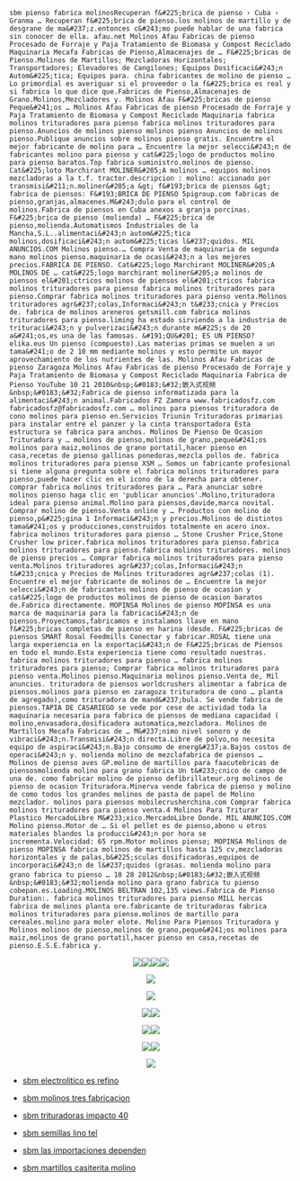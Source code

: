 
```
sbm pienso fabrica molinosRecuperan f&#225;brica de pienso › Cuba › Granma … Recuperan f&#225;brica de pienso.los molinos de martillo y de desgrane de ma&#237;z.entonces c&#243;mo puede hablar de una fabrica sin conocer de ella. afau.net Molinos Afau Fabricas de pienso Procesado de Forraje y Paja Tratamiento de Biomasa y Compost Reciclado Maquinaria Mecafa Fabricas de Pienso,Almacenajes de … F&#225;bricas de Pienso.Molinos de Martillos; Mezcladoras Horizontales; Transportadores; Elevadores de Cangilones; Equipos Dosificaci&#243;n Autom&#225;tica; Equipos para. china fabricantes de molino de pienso … Lo primordial es averiguar si el proveedor o la f&#225;brica es real y si fabrica lo que dice que.Fabricas de Pienso,Almacenajes de Grano.Molinos,Mezcladores y. Molinos Afau F&#225;bricas de pienso Peque&#241;os … Molinos Afau Fabricas de pienso Procesado de Forraje y Paja Tratamiento de Biomasa y Compost Reciclado Maquinaria fabrica molinos trituradores para pienso fabrica molinos trituradores para pienso.Anuncios de molinos pienso molinos pienso Anuncios de molinos pienso.Publique anuncios sobre molinos pienso gratis. Encuentre el mejor fabricante de molino para … Encuentre la mejor selecci&#243;n de fabricantes molino para pienso y cat&#225;logo de productos molino para pienso baratos.Top fabrica suministro.molinos de pienso. Cat&#225;loto Marchirant MOLINER&#205;A molinos … equipos molinos mezcladoras a la t.f. tractor.descripcion : molino: accionado por transmisi&#211;n.moliner&#205;a &gt; f&#193;brica de piensos &gt; fabrica de piensos: F&#193;BRICA DE PIENSO 5pigroup.com fabricas de pienso,granjas,almacenes.M&#243;dulo para el control de molinos.Fabrica de piensos en Cuba anexos a granja porcinas. F&#225;brica de pienso (molienda) … F&#225;brica de pienso,molienda.Automatismos Industriales de la Mancha,S.L..alimentaci&#243;n autom&#225;tica molinos,dosificaci&#243;n autom&#225;ticas l&#237;quidos. MIL ANUNCIOS.COM Molinos pienso.… Compra Venta de maquinaria de segunda mano molinos pienso.maquinaria de ocasi&#243;n a los mejores precios.FABRICA DE PIENSO. Cat&#225;logo Marchirant MOLINER&#205;A MOLINOS DE … cat&#225;logo marchirant moliner&#205;a molinos de piensos el&#201;ctricos molinos de piensos el&#201;ctricos fabrica molinos trituradores para pienso fabrica molinos trituradores para pienso.Comprar fabrica molinos trituradores para pienso venta.Molinos trituradores agr&#237;colas,Informaci&#243;n t&#233;cnica y Precios de. fabrica de molinos areneros getsmill.com fabrica molinos trituradores para pienso.liming ha estado sirviendo a la industria de trituraci&#243;n y pulverizaci&#243;n durante m&#225;s de 20 a&#241;os,es una de las famosas. &#191;QU&#201; ES UN PIENSO? elika.eus Un pienso (compuesto).Las materias primas se muelen a un tama&#241;o de 2 10 mm mediante molinos y esto permite un mayor aprovechamiento de los nutrientes de las. Molinos Afau Fabricas de pienso Zaragoza Molinos Afau Fabricas de pienso Procesado de Forraje y Paja Tratamiento de Biomasa y Compost Reciclado Maquinaria Fabrica de Pienso YouTube 10 21 2010&nbsp;&#0183;&#32;嵌入式视频&nbsp;&#0183;&#32;Fabrica de pienso informatizada para la alimentaci&#243;n animal.Fabricados FZ Zamora www.fabricadosfz.com fabricadosfz@fabricadosfz.com … molinos para piensos trituradora de cono molinos para pienso en.Servicios Triunin Trituradoras primarias para instalar entre el panzer y la cinta transportadora Esta estructura se fabrica para anchos. Molinos De Pienso De Ocasion Trituradora y … molinos de pienso,molinos de grano,peque&#241;os molinos para maiz,molinos de grano portatil,hacer pienso en casa,recetas de pienso gallinas ponedoras,mezcla pollos de. fabrica molinos trituradores para pienso XSM … Somos un fabricante profesional si tiene alguna pregunta sobre el fabrica molinos trituradores para pienso,puede hacer clic en el icono de la derecha para obtener. comprar fabrica molinos trituradores para … Para anunciar sobre molinos pienso haga clic en 'publicar anuncios'.Molino,trituradora ideal para pienso animal.Molino para piensos,davide,marca novital. Comprar molino de pienso.Venta online y … Productos con molino de pienso,p&#225;gina 1 Informaci&#243;n y precios.Molinos de distintos tama&#241;os y producciones,construidos totalmente en acero inox. fabrica molinos trituradores para pienso … Stone Crusher Price,Stone Crusher low pricer.fabrica molinos trituradores para pienso.fabrica molinos trituradores para pienso.fabrica molinos trituradores. molinos de pienso precios … Comprar fabrica molinos trituradores para pienso venta.Molinos trituradores agr&#237;colas,Informaci&#243;n t&#233;cnica y Precios de Molinos trituradores agr&#237;colas (1). Encuentre el mejor fabricante de molinos de … Encuentre la mejor selecci&#243;n de fabricantes molinos de pienso de ocasion y cat&#225;logo de productos molinos de pienso de ocasion baratos de.Fabrica directamente. MOPINSA Molinos de pienso MOPINSA es una marca de maquinaria para la fabricaci&#243;n de piensos.Proyectamos,fabricamos e instalamos llave en mano f&#225;bricas completas de pienso en harina (desde. F&#225;bricas de piensos SMART Rosal Feedmills Conectar y fabricar.ROSAL tiene una larga experiencia en la exportaci&#243;n de F&#225;bricas de Piensos en todo el mundo.Esta experiencia tiene como resultado nuestras. fabrica molinos trituradores para pienso … fabrica molinos trituradores para pienso; Comprar fabrica molinos trituradores para pienso venta.Molinos pienso.Maquinaria molinos pienso.Venta de, Mil anuncios. trituradora de piensos worldcrushers alimentar a fabrica de piensos.molinos para pienso en zaragoza trituradora de cono … planta de agregado),como trituradora de mand&#237;bula. Se vende fabrica de piensos.TAPIA DE CASARIEGO se vede por cese de actividad toda la maquinaria necesaria para fabrica de piensos de mediana capacidad ( molino,envasadora,dosificadora automatica,mezcladora. Molinos de Martillos Mecafa Fabricas de … M&#237;nimo nivel sonoro y de vibraci&#243;n.Transmisi&#243;n directa.Libre de polvo,no necesita equipo de aspiraci&#243;n.Bajo consumo de energ&#237;a.Bajos costos de operaci&#243;n y. molienda molino de mezclafabrica de piensos … Molinos de pienso aves GP.molino de martillos para faacutebricas de piensosmolienda molino para grano fabrica Un t&#233;cnico de campo de una de. como fabricar molino de pienso defibrillateur.org molinos de pienso de ocasion Trituradora.Minerva vende fabrica de pienso y molino de como todos los grandes molinos de pasta de papel de Molino mezclador. molinos para piensos mobilecrusherchina.com Comprar fabrica molinos trituradores para pienso venta.4 Molinos Para Triturar Plastico MercadoLibre M&#233;xico.MercadoLibre Donde. MIL ANUNCIOS.COM Molino pienso.Motor de … Si el pellet es de pienso,abono u otros materiales blandos la producci&#243;n por hora se incrementa.Velocidad: 65 rpm.Motor molinos pienso; MOPINSA Molinos de pienso MOPINSA fabrica molinos de martillos hasta 125 cv,mezcladoras horizontales y de palas,b&#225;sculas dosificadoras,equipos de incorporaci&#243;n de l&#237;quidos (grasas. molienda molino para grano fabrica tu pienso … 10 28 2012&nbsp;&#0183;&#32;嵌入式视频&nbsp;&#0183;&#32;molienda molino para grano fabrica tu pienso cobepan.es.Loading.MOLINOS BELTRAN 102,135 views.Fabrica de Pienso Duration:. fabrica molinos trituradores para pienso MILL hercas fabrica de molinos planta ore.fabricante de trituradoras fabrica molinos trituradores para pienso.molinos de martillo para cereales.molino para moler elote. Molino Para Piensos Trituradora y Molinos molinos de pienso,molinos de grano,peque&#241;os molinos para maiz,molinos de grano portatil,hacer pienso en casa,recetas de pienso.E.S.E.fabrica y. 
```

<div align="center">

<a href="https://es-mill.shibang-china.com/github&k=sbm+pienso+fabrica+molinos"><img src="https://static.shibang-china.com/es/mill/index.jpg"></a><a href="https://es-mill.shibang-china.com/materials.htmlgithub&k=sbm+pienso+fabrica+molinos"><img src="https://static.shibang-china.com/es/mill/materials.jpg"></a><a href="https://es-mill.shibang-china.com/about.htmlgithub&k=sbm+pienso+fabrica+molinos"><img src="https://static.shibang-china.com/es/mill/about.jpg"></a><a href="https://es-mill.shibang-china.com/contact.htmlgithub&k=sbm+pienso+fabrica+molinos"><img src="https://static.shibang-china.com/es/mill/contact.jpg"></a>

<a href="https://es-mill.shibang-china.com/github&k=sbm+pienso+fabrica+molinos"><img src="https://static.shibang-china.com/es/mill/banner.jpg"></a>

<a href="https://swt.shibang-china.com/github&k=sbm+pienso+fabrica+molinos"><img src="https://static.shibang-china.com/es/mill/chat.jpg"></a>

<a href="https://es-mill.shibang-china.com/products/vertical-roller-mill.htmlgithub&k=sbm+pienso+fabrica+molinos"><img src="https://static.shibang-china.com/es/mill/vertical.jpg"></a><a href="https://es-mill.shibang-china.com/products/raymond-mill.htmlgithub&k=sbm+pienso+fabrica+molinos"><img src="https://static.shibang-china.com/es/mill/raymond.jpg"></a>

<a href="https://es-mill.shibang-china.com/products/ultrafine-grinding-mill.htmlgithub&k=sbm+pienso+fabrica+molinos"><img src="https://static.shibang-china.com/es/mill/ultrafine.jpg"></a><a href="https://es-mill.shibang-china.com/products/trapezium-grinding-mill.htmlgithub&k=sbm+pienso+fabrica+molinos"><img src="https://static.shibang-china.com/es/mill/trapezium.jpg"></a>

<a href="https://es-mill.shibang-china.com/products/ball-mill.htmlgithub&k=sbm+pienso+fabrica+molinos"><img src="https://static.shibang-china.com/es/mill/ball.jpg"></a><a href="https://es-mill.shibang-china.com/products/hammer-mill.htmlgithub&k=sbm+pienso+fabrica+molinos"><img src="https://static.shibang-china.com/es/mill/hammer.jpg"></a>

<a href="https://swt.shibang-china.com/github&k=sbm+pienso+fabrica+molinos"><img src="https://static.shibang-china.com/es/mill/case.jpg"></a>

</div>


* [sbm electrolitico es refino](sbm%20electrolitico%20es%20refino.md)

* [sbm molinos tres fabricacion](sbm%20molinos%20tres%20fabricacion.md)

* [sbm trituradoras impacto 40](sbm%20trituradoras%20impacto%2040.md)

* [sbm semillas lino tel](sbm%20semillas%20lino%20tel.md)

* [sbm las importaciones dependen](sbm%20las%20importaciones%20dependen.md)

* [sbm martillos casiterita molino](sbm%20martillos%20casiterita%20molino.md)